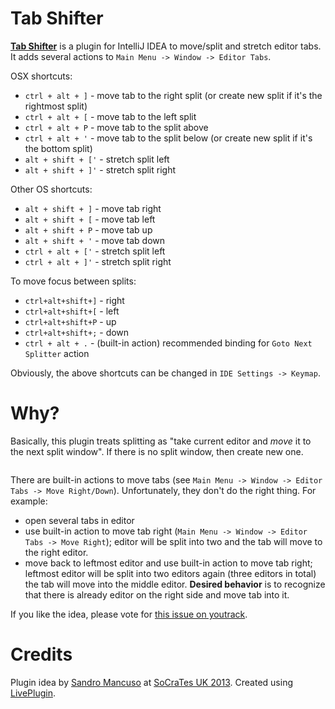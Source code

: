Tab Shifter
====
[**Tab Shifter**](http://plugins.jetbrains.com/plugin/7475) is a plugin for IntelliJ IDEA to move/split and stretch editor tabs.<br/>
It adds several actions to ``Main Menu -> Window -> Editor Tabs``.

OSX shortcuts:
 - ``ctrl + alt + ]`` - move tab to the right split (or create new split if it's the rightmost split)
 - ``ctrl + alt + [`` - move tab to the left split
 - ``ctrl + alt + P`` - move tab to the split above
 - ``ctrl + alt + '`` - move tab to the split below (or create new split if it's the bottom split)
 - ``alt + shift + ['`` - stretch split left
 - ``alt + shift + ]'`` - stretch split right

Other OS shortcuts:
 - ``alt + shift + ]`` - move tab right
 - ``alt + shift + [`` - move tab left
 - ``alt + shift + P`` - move tab up
 - ``alt + shift + '`` - move tab down
 - ``ctrl + alt + ['`` - stretch split left
 - ``ctrl + alt + ]'`` - stretch split right

To move focus between splits:
 - ``ctrl+alt+shift+]`` - right
 - ``ctrl+alt+shift+[`` - left
 - ``ctrl+alt+shift+P`` - up
 - ``ctrl+alt+shift+;`` - down
 - ``ctrl + alt + .`` - (built-in action) recommended binding for ``Goto Next Splitter`` action

Obviously, the above shortcuts can be changed in ``IDE Settings -> Keymap``.


Why?
====
Basically, this plugin treats splitting as "take current editor and *move* it to the next split window".
If there is no split window, then create new one.

<img src="https://raw.githubusercontent.com/dkandalov/tab-shift/master/tab-shifter.gif" alt="" title="" align="center"/>

There are built-in actions to move tabs (see ``Main Menu -> Window -> Editor Tabs -> Move Right/Down``).
Unfortunately, they don't do the right thing. For example:
 - open several tabs in editor
 - use built-in action to move tab right (``Main Menu -> Window -> Editor Tabs -> Move Right``);
   editor will be split into two and the tab will move to the right editor.
 - move back to leftmost editor and use built-in action to move tab right;
   leftmost editor will be split into two editors again (three editors in total) 
   the tab will move into the middle editor. 
   **Desired behavior** is to recognize that there is already editor on the right side and move tab into it. 

If you like the idea, please vote for [this issue on youtrack](https://youtrack.jetbrains.com/issue/IDEA-68692).


Credits
====
Plugin idea by [Sandro Mancuso](https://twitter.com/sandromancuso) at [SoCraTes UK 2013](http://socratesuk.org).
Created using [LivePlugin](https://github.com/dkandalov/live-plugin).